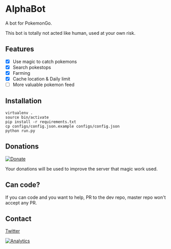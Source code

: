 # AlphaBot

A bot for PokemonGo.

This bot is totally not acted like human, used at your own risk.

## Features
- [x] Use magic to catch pokemons
- [x] Search pokestops
- [x] Farming
- [x] Cache location & Daily limit
- [ ] More valuable pokemon feed

## Installation
```
virtualenv .
source bin/activate
pip install -r requirements.txt
cp configs/config.json.example configs/config.json
python run.py
```

## Donations
[![Donate](https://www.paypalobjects.com/en_US/i/btn/btn_donate_LG.gif)](https://www.paypal.com/cgi-bin/webscr?cmd=_s-xclick&hosted_button_id=XBVPPU64E5ZKW)

Your donations will be used to improve the server that magic work used.

## Can code?
If you can code and you want to help, PR to the dev repo, master repo won't accept any PR.

## Contact
[Twitter](https://twitter.com/PokemonAlphaBot)

[![Analytics](https://ga-beacon.appspot.com/UA-82764111-1/welcaom-page-master)](https://github.com/igrigorik/ga-beacon)
